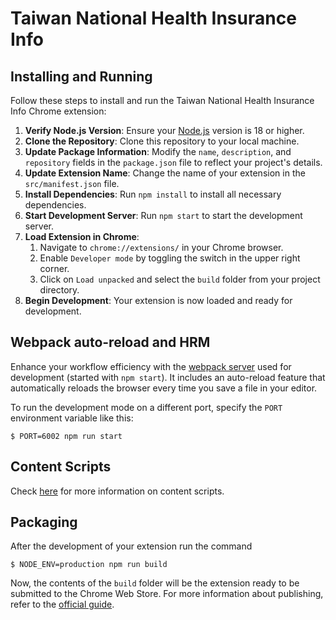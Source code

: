 # Taiwan National Health Insurance Info

## Installing and Running

Follow these steps to install and run the Taiwan National Health Insurance Info Chrome extension:

1. **Verify Node.js Version**: Ensure your [Node.js](https://nodejs.org/) version is 18 or higher.
2. **Clone the Repository**: Clone this repository to your local machine.
3. **Update Package Information**: Modify the `name`, `description`, and `repository` fields in the `package.json` file to reflect your project's details.
4. **Update Extension Name**: Change the name of your extension in the `src/manifest.json` file.
5. **Install Dependencies**: Run `npm install` to install all necessary dependencies.
6. **Start Development Server**: Run `npm start` to start the development server.
7. **Load Extension in Chrome**:
   1. Navigate to `chrome://extensions/` in your Chrome browser.
   2. Enable `Developer mode` by toggling the switch in the upper right corner.
   3. Click on `Load unpacked` and select the `build` folder from your project directory.
8. **Begin Development**: Your extension is now loaded and ready for development.

## Webpack auto-reload and HRM

Enhance your workflow efficiency with the [webpack server](https://webpack.github.io/docs/webpack-dev-server.html) used for development (started with `npm start`). It includes an auto-reload feature that automatically reloads the browser every time you save a file in your editor.

To run the development mode on a different port, specify the `PORT` environment variable like this:

```
$ PORT=6002 npm run start
```

## Content Scripts

Check [here](https://github.com/lxieyang/chrome-extension-boilerplate-react?tab=readme-ov-file#content-scripts) for more information on content scripts.

## Packaging

After the development of your extension run the command

```
$ NODE_ENV=production npm run build
```

Now, the contents of the `build` folder will be the extension ready to be submitted to the Chrome Web Store. For more information about publishing, refer to the [official guide](https://developer.chrome.com/webstore/publish).
